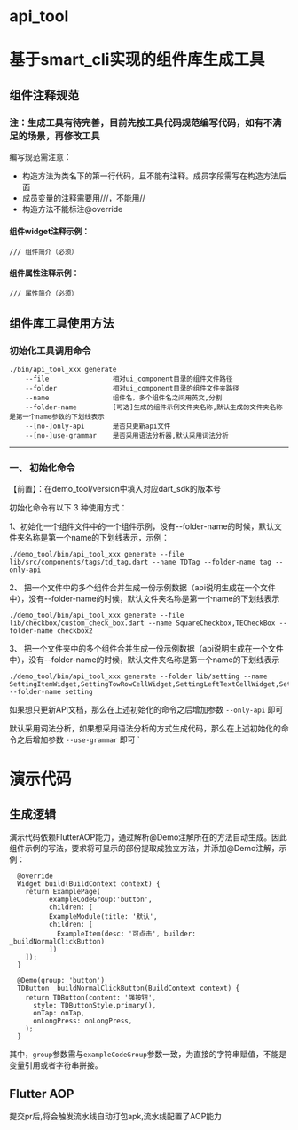 # api_tool
# 基于smart_cli实现的组件库生成工具

## 组件注释规范
### 注：生成工具有待完善，目前先按工具代码规范编写代码，如有不满足的场景，再修改工具
编写规范需注意：
- 构造方法为类名下的第一行代码，且不能有注释。成员字段需写在构造方法后面
- 成员变量的注释需要用///，不能用//
- 构造方法不能标注@override

#### 组件widget注释示例：
```
/// 组件简介（必须）
```
#### 组件属性注释示例：
```
/// 属性简介（必须）
```


## 组件库工具使用方法
### 初始化工具调用命令
```
./bin/api_tool_xxx generate
    --file                相对ui_component目录的组件文件路径
    --folder              相对ui_component目录的组件文件夹路径
    --name                组件名，多个组件名之间用英文,分割
    --folder-name         [可选]生成的组件示例文件夹名称,默认生成的文件夹名称是第一个name参数的下划线表示
    --[no-]only-api       是否只更新api文件
    --[no-]use-grammar    是否采用语法分析器,默认采用词法分析
```
---
### 一、 初始化命令

【前置】：在demo_tool/version中填入对应dart_sdk的版本号

初始化命令有以下 3 种使用方式：

1、初始化一个组件文件中的一个组件示例，没有--folder-name的时候，默认文件夹名称是第一个name的下划线表示，示例：

```
./demo_tool/bin/api_tool_xxx generate --file lib/src/components/tags/td_tag.dart --name TDTag --folder-name tag --only-api
```

2、 把一个文件中的多个组件合并生成一份示例数据（api说明生成在一个文件中），没有--folder-name的时候，默认文件夹名称是第一个name的下划线表示
```
./demo_tool/bin/api_tool_xxx generate --file lib/checkbox/custom_check_box.dart --name SquareCheckbox,TECheckBox --folder-name checkbox2
```
3、 把一个文件夹中的多个组件合并生成一份示例数据（api说明生成在一个文件中），没有--folder-name的时候，默认文件夹名称是第一个name的下划线表示
```
./demo_tool/bin/api_tool_xxx generate --folder lib/setting --name SettingItemWidget,SettingTowRowCellWidget,SettingLeftTextCellWidget,SettingCheckBoxCellWidget,SettingTowTextCellWidget,SettingTowLineTextCellWidget,SettingGroupWidget,SettingGroupTextWidget --folder-name setting
```

如果想只更新API文档，那么在上述初始化的命令之后增加参数 `--only-api` 即可

默认采用词法分析，如果想采用语法分析的方式生成代码，那么在上述初始化的命令之后增加参数 `--use-grammar` 即可
`

# 演示代码
## 生成逻辑
演示代码依赖FlutterAOP能力，通过解析@Demo注解所在的方法自动生成。因此组件示例的写法，要求将可显示的部份提取成独立方法，并添加@Demo注解，示例：
```
  @override
  Widget build(BuildContext context) {
    return ExamplePage(
          exampleCodeGroup:'button',
          children: [
          ExampleModule(title: '默认',
          children: [
            ExampleItem(desc: '可点击', builder: _buildNormalClickButton)
          ])
    ]);
  }
  
  @Demo(group: 'button')
  TDButton _buildNormalClickButton(BuildContext context) {
    return TDButton(content: '强按钮',
      style: TDButtonStyle.primary(),
      onTap: onTap,
      onLongPress: onLongPress,
    );
  }
```
其中，`group`参数需与`exampleCodeGroup`参数一致，为直接的字符串赋值，不能是变量引用或者字符串拼接。

## Flutter AOP
提交pr后,将会触发流水线自动打包apk,流水线配置了AOP能力